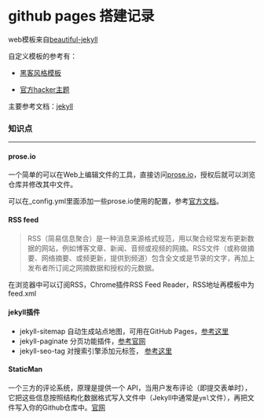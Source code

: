 # github pages 搭建记录

web模板来自[beautiful-jekyll](https://github.com/daattali/beautiful-jekyll)

自定义模板的参考有：

- [黑客风格模板](https://github.com/akiritsu/pRoJEct-NeGYa)

- [官方hacker主题](https://github.com/pages-themes/hacker)

主要参考文档：[jekyll](https://jekyllrb.com/)



### 知识点

---

#### prose.io

一个简单的可以在Web上编辑文件的工具，直接访问[prose.io](http://prose.io)，授权后就可以浏览仓库并修改其中文件。

可以在_config.yml里面添加一些prose.io使用的配置，参考[官方文档](https://github.com/prose/prose/wiki/Prose-Configuration)。

#### RSS feed

> RSS（简易信息聚合）是一种消息来源格式规范，用以聚合经常发布更新数据的网站，例如博客文章、新闻、音频或视频的网摘。RSS文件（或称做摘要、网络摘要、或频更新，提供到频道）包含全文或是节录的文字，再加上发布者所订阅之网摘数据和授权的元数据。

在浏览器中可以订阅RSS，Chrome插件RSS Feed Reader，RSS地址再模板中为feed.xml

#### jekyll插件

- jekyll-sitemap 自动生成站点地图，可用在GitHub Pages，[参考这里](https://help.github.com/en/github/working-with-github-pages/about-github-pages-and-jekyll)
- jekyll-paginate 分页功能插件，[参考官网](https://jekyllrb.com/docs/pagination/)
- jekyll-seo-tag 对搜索引擎添加元标签， [参考这里](https://github.com/jekyll/jekyll-seo-tag)

#### StaticMan

一个三方的评论系统，原理是提供一个 API，当用户发布评论（即提交表单时），它把这些信息按照结构化数据格式写入文件中（Jekyll中通常是`yml`文件），再把文件写入你的Github仓库中。[官网](https://staticman.net/)

